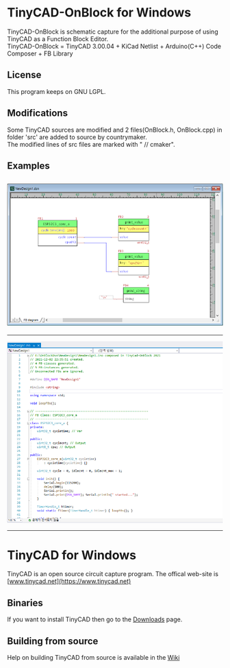 # TinyCAD-OnBlock for Windows

TinyCAD-OnBlock is schematic capture for the additional purpose of using TinyCAD as a Function Block Editor.  
TinyCAD-OnBlock = TinyCAD 3.00.04 + KiCad Netlist + Arduino(C++) Code Composer + FB Library  


## License
This program keeps on GNU LGPL.  

## Modifications
Some TinyCAD sources are modified and 2 files(OnBlock.h, OnBlock.cpp) in folder 'src' are added to source by countrymaker.  
The modified lines of src files are marked with " // cmaker".  

## Examples

![](./OnBlockCapture1.png)
---
---

![](./OnBlockCapture2.png)

___


# TinyCAD for Windows

TinyCAD is an open source circuit capture program.  The offical web-site is [www.tinycad.net](https://www.tinycad.net)

## Binaries

If you want to install TinyCAD then go to the [Downloads](https://www.tinycad.net/Home/Download) page.

## Building from source

Help on building TinyCAD from source is available in the [Wiki](https://github.com/matt123p/TinyCAD/wiki/How-to-build-TinyCAD)
